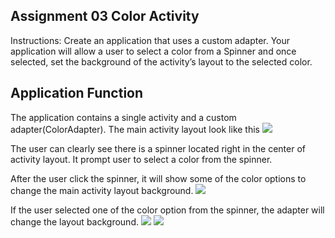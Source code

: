 ﻿

## Assignment 03 Color Activity
Instructions: 
Create an application that uses a custom adapter. Your application will allow a user to select a color from a Spinner and once selected, set the background of the activity’s layout to the selected color.

## Application Function

The application contains a single activity and a custom adapter(ColorAdapter). The main activity layout look like this
![](images/color1.png)

The user can clearly see there is a spinner located right in the center of activity layout. It prompt user to select a color from the spinner.

After the user click the spinner, it will show some of the color options to change the main activity layout background. 
![](images/color2.png)

If the user selected one of the color option from the spinner, the adapter will change the layout background.
![](images/color3.png)
![](images/color4.png)
